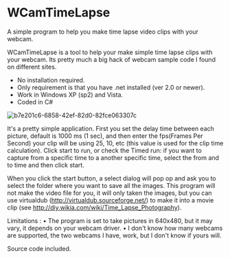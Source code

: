 # WCamTimeLapse
A simple program to help you make time lapse video clips with your webcam.

WCamTimeLapse is a tool to help your make simple time lapse clips with your webcam.
Its pretty much a big hack of webcam sample code I found on different sites.

- No installation required.
- Only requirement is that you have .net installed (ver 2.0 or newer).
- Work in Windows XP (sp2) and Vista.
- Coded in C#

![b7e201c6-6858-42ef-82d0-82fce063307c](https://user-images.githubusercontent.com/74606519/123809520-f7244780-d8f1-11eb-8403-5cc429cf2d7e.jpg)

It's a pretty simple application. First you set the delay time between each picture, default is 1000 ms (1 sec), and then enter
the fps(Frames Per Second) your clip will be using 25, 10, etc (this value is used for the clip time calculation).
Click start to run, or check the Timed run: if you want to capture from a specific time to a another specific time, select the from and to time and then click start.

When you click the start button, a select dialog will pop op and ask you to select the folder where you want to save all the images.
This program will not make the video file for you, it will only taken the images, but you can use virtualdub (http://virtualdub.sourceforge.net/) to make it into a movie clip (see http://diy.wikia.com/wiki/Time_Lapse_Photography).

Limitations :
• The program is set to take pictures in 640x480, but it may vary, it depends on your webcam driver.
• I don't know how many webcams are supported, the two webcams I have, work, but I don't know if yours will.

Source code included.

